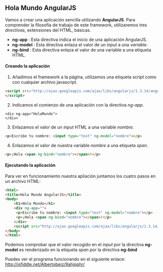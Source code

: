 ## Hola Mundo AngularJS ##
Vamos a crear una aplicación sencilla utilizando **AngularJS**. Para comprender la filosofía de trabajo de este framework, utilizaremos tres *directivas*, extensiones del HTML, básicas.

- **ng-app** : Esta directiva indica el inicio de una aplicación AngularJS.
- **ng-model** : Esta directiva enlaza el valor de un *input* a una *variable*.
- **ng-bind** : Esta directiva enlaza el valor de una variable a una etiqueta HTML.

#### Creando la aplicación ####
1. Añadimos el framework a la página, utilizamos una etiqueta script como con cualquier archivo javascript.
```HTML
<script src="http://ajax.googleapis.com/ajax/libs/angularjs/1.3.14/angular.min.js">
</script>
```

2. Indicamos el comienzo de una aplicación con la directiva *ng-app*.
```
<div ng-app="HolaMundo">
</div>
```

3. Enlazamos el valor de un *input* HTML a una variable *nombre*.
```HTML
<p>Escribe tu nombre: <input type="text" ng-model="nombre"></p>
```

4. Enlazamos el valor de nuestra variable *nombre* a una etiqueta *span*.
```HTML
<p>¡Hola <span ng-bind="nombre"></span>!</p>
```

#### Ejecutando la aplicación ####
Para ver en funcionamiento nuestra apliación juntamos los cuatro pasos en un archivo HTML:
```HTML
<html>
<title>Hola Mundo AngularJS</title>
<body>
	<h1>Hola Mundo</h1>
	<div ng-app="">
  	 <p>Escribe tu nombre: <input type="text" ng-model="nombre"></p>
  	 <p>¡Hola <span ng-bind="nombre"></span>!</p>
	</div>
	<script src="http://ajax.googleapis.com/ajax/libs/angularjs/1.3.14/angular.min.js"></script>
</body>
</html>
```
Podemos comprobar que el valor recogido en el *input* por la directiva **ng-model** es renderizado en la etiqueta *span* por la directiva **ng-bind**

Puedes ver el programa funcionando en el siguiente enlace:
http://jsfiddle.net/Albertobeiz/9ahjpphr/
